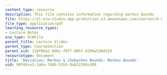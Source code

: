 ```yaml
---
content_type: resource
description: This file contains information regarding markov bounds
file: https://ol-ocw-studio-app-production.s3.amazonaws.com/courses/6-042j-mathematics-for-computer-science-spring-2015/9dfd4ce31a6af4db52b39ab32266cd89_MIT6_042JS15_MarkovBounds.pdf
file_type: application/pdf
learning_resource_types:
- Lecture Notes
ocw_type: OCWFile
parent_title: Lecture Slides
parent_type: CourseSection
parent_uid: 118f09a2-89bc-f0f7-005f-6299a530d329
resourcetype: Document
title: 'Deviation: Markov & Chebyshev Bounds: Markov Bounds'
uid: 9dfd4ce3-1a6a-f4db-52b3-9ab32266cd89
---
```

